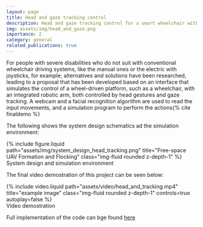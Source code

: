 ```yaml
---
layout: page
title: Head and gaze tracking control
description: Head and gaze tracking control for a smart wheelchair with a robot arm
img: assets/img/head_and_gaze.png
importance: 2
category: general
related_publications: true
---
```


For people with severe disabilities who do not suit with conventional
wheelchair driving systems, like the manual ones or the electric with
joysticks, for example; alternatives and solutions have been researched,
leading to a proposal that has been developed based on an interface that
simulates the control of a wheel-driven platform, such as a wheelchair,
with an integrated robotic arm, both controlled by head gestures and gaze
tracking. A webcam and a facial recognition algorithm are used to read
the input movements, and a simulation program to perform the actions{% cite finaldemo %}

The following shows the system design schematics ad the simulation environment: 

<div class="row">
    <div class="col-sm mt-3 mt-md-0">
        {% include figure.liquid path="assets/img/system_design_head_tracking.png" title="Free-space UAV Formation and Flocking" class="img-fluid rounded z-depth-1" %}
    </div>
</div>
<div class="caption">
    System design and simulation environment
</div>

The final video demostration of this project can be seen below:

<div class="row">
    <div class="col-sm mt-3 mt-md-0">
        {% include video.liquid path="assets/video/head_and_tracking.mp4" title="example image" class="img-fluid rounded z-depth-1" controls=true autoplay=false %}
    </div>
</div>
<div class="caption">
    Video demostration
</div>



Full implementation of the code can bge found [here](https://github.com/stevedanomodolor/Head_and_gaze_tracking_control_for_a_smart_wheelchair_with_a_robot_arm/tree/master)
